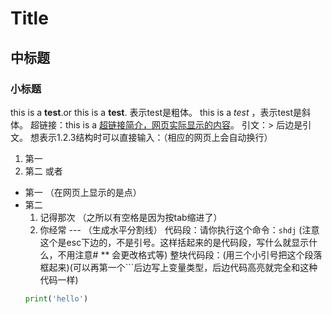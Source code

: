 # Title
## 中标题
### 小标题
this is a **test**.or this is a  __test__. 表示test是粗体。
this is a *test* ，表示test是斜体。
超链接：this is a [超链接简介，网页实际显示的内容](超链接地址)。
引文：> 后边是引文。 
想表示1.2.3结构时可以直接输入：（相应的网页上会自动换行）
1. 第一 
2. 第二
或者
* 第一 （在网页上显示的是点）
* 第二 
    1. 记得那次 （之所以有空格是因为按tab缩进了）
    2. 你经常
    --- （生成水平分割线）
    代码段：请你执行这个命令：`shdj` (注意这个是esc下边的，不是引号。这样括起来的是代码段，写什么就显示什么，不用注意# ** 会更改格式等)
    整块代码段：(用三个小引号把这个段落框起来)(可以再第一个```后边写上变量类型，后边代码高亮就完全和这种代码一样)
    ```python
    print('hello')
    ```
